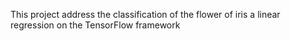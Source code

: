 This project address the classification of the flower of iris a linear regression on the TensorFlow framework 
